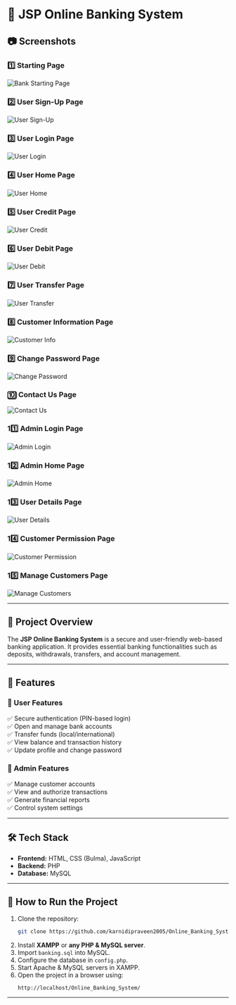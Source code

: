 # 📌 JSP Online Banking System  

## 📷 Screenshots  

### 1️⃣ Starting Page  
![Bank Starting Page](https://raw.githubusercontent.com/karnidipraveen2005/Online_Banking_System/main/screenshots/index.jpg)  

### 2️⃣ User Sign-Up Page  
![User Sign-Up](https://raw.githubusercontent.com/karnidipraveen2005/Online_Banking_System/main/screenshots/signup.jpg)  

### 3️⃣ User Login Page  
![User Login](https://raw.githubusercontent.com/karnidipraveen2005/Online_Banking_System/main/screenshots/login.jpg)  

### 4️⃣ User Home Page  
![User Home](https://raw.githubusercontent.com/karnidipraveen2005/Online_Banking_System/main/screenshots/uhome.jpg)  

### 5️⃣ User Credit Page  
![User Credit](https://raw.githubusercontent.com/karnidipraveen2005/Online_Banking_System/main/screenshots/ucredit.jpg)  

### 6️⃣ User Debit Page  
![User Debit](https://raw.githubusercontent.com/karnidipraveen2005/Online_Banking_System/main/screenshots/udebit.jpg)  

### 7️⃣ User Transfer Page  
![User Transfer](https://raw.githubusercontent.com/karnidipraveen2005/Online_Banking_System/main/screenshots/utransfer.jpg)  

### 8️⃣ Customer Information Page  
![Customer Info](https://raw.githubusercontent.com/karnidipraveen2005/Online_Banking_System/main/screenshots/uinfo.jpg)  

### 9️⃣ Change Password Page  
![Change Password](https://raw.githubusercontent.com/karnidipraveen2005/Online_Banking_System/main/screenshots/upass.jpg)  

### 🔟 Contact Us Page  
![Contact Us](https://raw.githubusercontent.com/karnidipraveen2005/Online_Banking_System/main/screenshots/contact.jpg)  

### 11️⃣ Admin Login Page  
![Admin Login](https://raw.githubusercontent.com/karnidipraveen2005/Online_Banking_System/main/screenshots/adminlogin.jpg)  

### 12️⃣ Admin Home Page  
![Admin Home](https://raw.githubusercontent.com/karnidipraveen2005/Online_Banking_System/main/screenshots/ahome.jpg)  

### 13️⃣ User Details Page  
![User Details](https://raw.githubusercontent.com/karnidipraveen2005/Online_Banking_System/main/screenshots/userdetails.jpg)  

### 14️⃣ Customer Permission Page  
![Customer Permission](https://raw.githubusercontent.com/karnidipraveen2005/Online_Banking_System/main/screenshots/permission.jpg)  

### 15️⃣ Manage Customers Page  
![Manage Customers](https://raw.githubusercontent.com/karnidipraveen2005/Online_Banking_System/main/screenshots/amanagecust.jpg)  

---

## 🏦 Project Overview  

The **JSP Online Banking System** is a secure and user-friendly web-based banking application. It provides essential banking functionalities such as deposits, withdrawals, transfers, and account management.  

---

## 🔹 Features  

### 👤 User Features  
✅ Secure authentication (PIN-based login)  
✅ Open and manage bank accounts  
✅ Transfer funds (local/international)  
✅ View balance and transaction history  
✅ Update profile and change password  

### 🔐 Admin Features  
✅ Manage customer accounts  
✅ View and authorize transactions  
✅ Generate financial reports  
✅ Control system settings  

---

## 🛠️ Tech Stack  

- **Frontend:** HTML, CSS (Bulma), JavaScript  
- **Backend:**  PHP  
- **Database:** MySQL  

---

## 🚀 How to Run the Project  

1. Clone the repository:  
   ```bash
   git clone https://github.com/karnidipraveen2005/Online_Banking_System.git
   ```  
2. Install **XAMPP** or **any PHP & MySQL server**.  
3. Import `banking.sql` into MySQL.  
4. Configure the database in `config.php`.  
5. Start Apache & MySQL servers in XAMPP.  
6. Open the project in a browser using:  
   ```
   http://localhost/Online_Banking_System/
   ```

---
